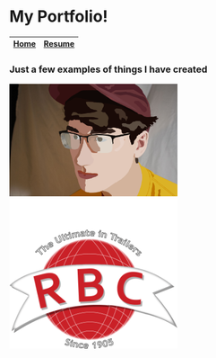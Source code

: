 # My Portfolio!

[Home](index.md) | [Resume](resume.md) 
------------ | -------------


### Just a few examples of things I have created

<img src="Raster.png" alt="raster headshot" width="300"/>

<img src="Images/ROGERS-LOGO.png" alt="raster headshot" width="300"/>


